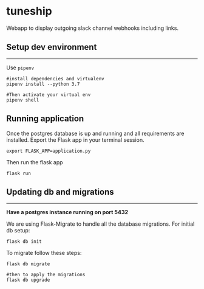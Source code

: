 # tuneship
Webapp to display outgoing slack channel webhooks including links.

## Setup dev environment
---
Use `pipenv`

```shell
#install dependencies and virtualenv
pipenv install --python 3.7

#Then activate your virtual env
pipenv shell
```
## Running application

Once the postgres database is up and running and all requirements are installed.
Export the Flask app in your terminal session.

```shell
export FLASK_APP=application.py
```

Then run the flask app

```shell
flask run
```

## Updating db and migrations
---
**Have a postgres instance running on port 5432**

We are using Flask-Migrate to handle all the database migrations.
For initial db setup:

```shell
flask db init

```
To migrate follow these steps:

```shell
flask db migrate

#then to apply the migrations
flask db upgrade

```




